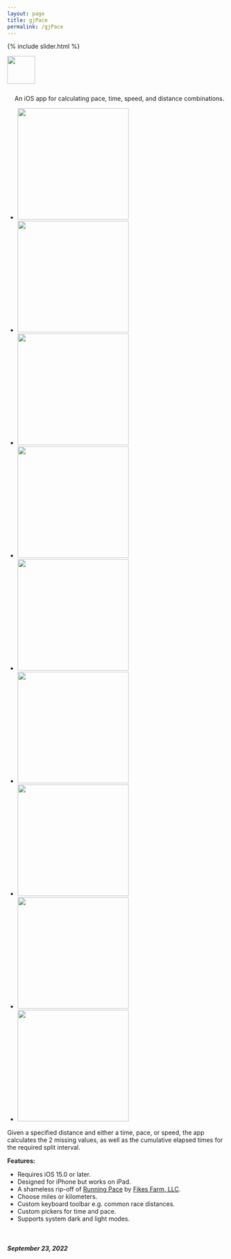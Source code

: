 ```yaml
---
layout: page
title: gjPace
permalink: /gjPace
---
```


{% include slider.html %}

<span style="float: left; line-height: 0px;">
<img width="64" height="64" src="/images/gjPace/gjPace-icon.png">
</span>
<span style="float: left; padding: 25px 0px 0px 17px;">
An iOS app for calculating pace, time, speed, and distance combinations.
</span>
<div style="clear: both;"></div>

<div id="gallery">
    <ul id="lightSlider" class="cS-hidden">
        <!-- <li data-src="large"><img src="medium"></li> -->
        <li data-src="/images/gjPace/gjPace-1m.png"><img src="/images/gjPace/gjPace-1s.png" width=256px></li>
        <li data-src="/images/gjPace/gjPace-2m.png"><img src="/images/gjPace/gjPace-2s.png" width=256px></li>
        <li data-src="/images/gjPace/gjPace-3m.png"><img src="/images/gjPace/gjPace-3s.png" width=256px></li>
        <li data-src="/images/gjPace/gjPace-4m.png"><img src="/images/gjPace/gjPace-4s.png" width=256px></li>
        <li data-src="/images/gjPace/gjPace-5m.png"><img src="/images/gjPace/gjPace-5s.png" width=256px></li>
        <li data-src="/images/gjPace/gjPace-6m.png"><img src="/images/gjPace/gjPace-6s.png" width=256px></li>
        <li data-src="/images/gjPace/gjPace-7m.png"><img src="/images/gjPace/gjPace-7s.png" width=256px></li>
        <li data-src="/images/gjPace/gjPace-8m.png"><img src="/images/gjPace/gjPace-8s.png" width=256px></li>
        <li data-src="/images/gjPace/gjPace-9m.png"><img src="/images/gjPace/gjPace-9s.png" width=256px></li>
    </ul>
</div>

Given a specified distance and either a time, pace, or speed, the app calculates the 2 missing values, as well as the cumulative elapsed times for the required split interval.

**Features:**

- Requires iOS 15.0 or later.
- Designed for iPhone but works on iPad.
- A shameless rip-off of [Running Pace](https://apps.apple.com/gb/app/running-pace/id519170773) by [Fikes Farm, LLC](http://fikesfarm.com/rp/).
- Choose miles or kilometers.
- Custom keyboard toolbar e.g. common race distances.
- Custom pickers for time and pace.
- Supports system dark and light modes.

<br/>

##### September 23, 2022
